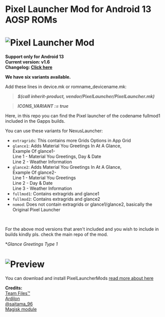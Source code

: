 <h1 align="left">Pixel Launcher Mod for Android 13 AOSP ROMs</h1>

# ![Pixel Launcher Mod](https://images.pling.com/img/00/00/64/57/06/1915907/bazaart-20220915-120717.jpg)<br/>
**Support only for Android 13**<br/>
**Current version: v1.6**<br/>
**Changelog: [Click here](https://www.pling.com/p/1915907/)**


**We have six variants available.**<br/>

Add these lines in device.mk or romname_devicename.mk:
>**_$(call inherit-product, vendor/PixelLauncher/PixelLauncher.mk)_**


>**_ICONS_VARIANT := true_**<br/>

Here, in this repo you can find the Pixel launcher of the codename fullmod1 included in the Gapps builds.

You can use these variants for NexusLauncher:<br>
- `extragrids`: This contains more Grids Options in App Grid
- `glance1`: Adds Material You Greetings In At A Glance,<br>
  Example Of glance1-<br>
  Line 1 - Material You Greetings, Day & Date<br>
  Line 2 - Weather Information<br>
- `glance2`: Adds Material You Greetings In At A Glance,<br>
  Example Of glance2-<br>
  Line 1 - Material You Greetings<br>
  Line 2 - Day & Date<br>
  Line 3 - Weather Information<br>
- `fullmod1`: Contains extragrids and glance1
- `fullmod2`: Contains extragrids and glance2
- `nomod`: Does not contain extragrids or glance1/glance2, basically the Original Pixel Launcher
<br/>

For the above mod versions that aren't included and you wish to include in builds kindly pls. check the main repo of the mod.

**Glance Greetings Type 1*
# ![Preview](https://graph.org/file/585ec9f42f519a83571f4.jpg)<br/>


You can download and install PixelLauncherMods [read more about here](https://github.com/KieronQuinn/PixelLauncherMods)


**Credits:**<br/>
[Team Files™](https://teamfiles.net)<br/>
[Ardjlon](https://github.com/ardjlon/)<br/>
[@saitama_96](https://telegram.me/saitama_96)<br/>
[Magisk module](https://t.me/modulesrepo/4037)<br/>

